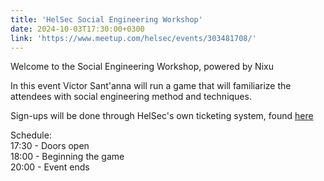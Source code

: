 ```yaml
---
title: 'HelSec Social Engineering Workshop'
date: 2024-10-03T17:30:00+0300
link: 'https://www.meetup.com/helsec/events/303481708/'
---
```


Welcome to the Social Engineering Workshop, powered by Nixu

 In this event Victor Sant'anna will run a game that will familiarize the attendees with social engineering method and techniques.

 Sign-ups will be done through HelSec's own ticketing system, found [here](<https://events.helsec.fi/helsec/hjwwl/>)

 Schedule:  
17:30 - Doors open  
18:00 - Beginning the game  
20:00 - Event ends

 